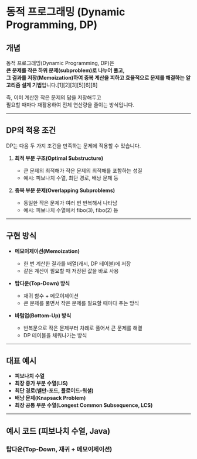 # 동적 프로그래밍 (Dynamic Programming, DP)

## 개념

동적 프로그래밍(Dynamic Programming, DP)은  
**큰 문제를 작은 하위 문제(subproblem)로 나누어 풀고,**  
**그 결과를 저장(Memoization)하여 중복 계산을 피하고 효율적으로 문제를 해결하는 알고리즘 설계 기법**입니다.[1][2][3][5][6][8]

즉, 이미 계산한 작은 문제의 답을 저장해두고  
필요할 때마다 재활용하여 전체 연산량을 줄이는 방식입니다.

---

## DP의 적용 조건

DP는 다음 두 가지 조건을 만족하는 문제에 적용할 수 있습니다.

1. **최적 부분 구조(Optimal Substructure)**
    - 큰 문제의 최적해가 작은 문제의 최적해를 포함하는 성질
    - 예시: 피보나치 수열, 최단 경로, 배낭 문제 등

2. **중복 부분 문제(Overlapping Subproblems)**
    - 동일한 작은 문제가 여러 번 반복해서 나타남
    - 예시: 피보나치 수열에서 fibo(3), fibo(2) 등

---

## 구현 방식

- **메모이제이션(Memoization)**
    - 한 번 계산한 결과를 배열(캐시, DP 테이블)에 저장
    - 같은 계산이 필요할 때 저장된 값을 바로 사용

- **탑다운(Top-Down) 방식**
    - 재귀 함수 + 메모이제이션
    - 큰 문제를 풀면서 작은 문제를 필요할 때마다 푸는 방식

- **바텀업(Bottom-Up) 방식**
    - 반복문으로 작은 문제부터 차례로 풀어서 큰 문제를 해결
    - DP 테이블을 채워나가는 방식

---

## 대표 예시

- **피보나치 수열**
- **최장 증가 부분 수열(LIS)**
- **최단 경로(벨만-포드, 플로이드-워셜)**
- **배낭 문제(Knapsack Problem)**
- **최장 공통 부분 수열(Longest Common Subsequence, LCS)**

---

## 예시 코드 (피보나치 수열, Java)

### 탑다운(Top-Down, 재귀 + 메모이제이션)

